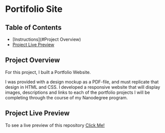# Portifolio Site

## Table of Contents

* [Instructions](#Project Overview)
* [Project Live Preview](#livepreview)

## Project Overview

For this project, I built a Portfolio Website. 

I was provided with a design mockup as a PDF-file, and must replicate that design in HTML and CSS. I developed a responsive website that will display images, descriptions and links to each of the portfolio projects I will be completing through the course of my Nanodegree program.

## Project Live Preview

To see a live preview of this repository [Click Me!](https://mrnati.github.io/Portifolio-Site/)